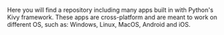 Here you will find a repository including many apps built in with Python's Kivy framework.
These apps are cross-platform and are meant to work on different OS, such as: Windows, Linux, MacOS, Android and iOS.
